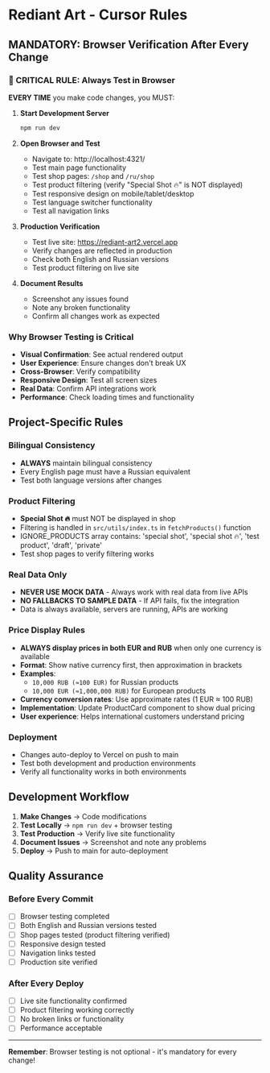 # Rediant Art - Cursor Rules

## MANDATORY: Browser Verification After Every Change

### 🚨 CRITICAL RULE: Always Test in Browser
**EVERY TIME** you make code changes, you MUST:

1. **Start Development Server**
   ```bash
   npm run dev
   ```

2. **Open Browser and Test**
   - Navigate to: http://localhost:4321/
   - Test main page functionality
   - Test shop pages: `/shop` and `/ru/shop`
   - Test product filtering (verify "Special Shot 🔥" is NOT displayed)
   - Test responsive design on mobile/tablet/desktop
   - Test language switcher functionality
   - Test all navigation links

3. **Production Verification**
   - Test live site: https://rediant-art2.vercel.app
   - Verify changes are reflected in production
   - Check both English and Russian versions
   - Test product filtering on live site

4. **Document Results**
   - Screenshot any issues found
   - Note any broken functionality
   - Confirm all changes work as expected

### Why Browser Testing is Critical
- **Visual Confirmation**: See actual rendered output
- **User Experience**: Ensure changes don't break UX
- **Cross-Browser**: Verify compatibility
- **Responsive Design**: Test all screen sizes
- **Real Data**: Confirm API integrations work
- **Performance**: Check loading times and functionality

## Project-Specific Rules

### Bilingual Consistency
- **ALWAYS** maintain bilingual consistency
- Every English page must have a Russian equivalent
- Test both language versions after changes

### Product Filtering
- **Special Shot 🔥** must NOT be displayed in shop
- Filtering is handled in `src/utils/index.ts` in `fetchProducts()` function
- IGNORE_PRODUCTS array contains: 'special shot', 'special shot 🔥', 'test product', 'draft', 'private'
- Test shop pages to verify filtering works

### Real Data Only
- **NEVER USE MOCK DATA** - Always work with real data from live APIs
- **NO FALLBACKS TO SAMPLE DATA** - If API fails, fix the integration
- Data is always available, servers are running, APIs are working

### Price Display Rules
- **ALWAYS display prices in both EUR and RUB** when only one currency is available
- **Format**: Show native currency first, then approximation in brackets
- **Examples**:
  - `10,000 RUB (≈100 EUR)` for Russian products
  - `10,000 EUR (≈1,000,000 RUB)` for European products
- **Currency conversion rates**: Use approximate rates (1 EUR ≈ 100 RUB)
- **Implementation**: Update ProductCard component to show dual pricing
- **User experience**: Helps international customers understand pricing

### Deployment
- Changes auto-deploy to Vercel on push to main
- Test both development and production environments
- Verify all functionality works in both environments

## Development Workflow

1. **Make Changes** → Code modifications
2. **Test Locally** → `npm run dev` + browser testing
3. **Test Production** → Verify live site functionality
4. **Document Issues** → Screenshot and note any problems
5. **Deploy** → Push to main for auto-deployment

## Quality Assurance

### Before Every Commit
- [ ] Browser testing completed
- [ ] Both English and Russian versions tested
- [ ] Shop pages tested (product filtering verified)
- [ ] Responsive design tested
- [ ] Navigation links tested
- [ ] Production site verified

### After Every Deploy
- [ ] Live site functionality confirmed
- [ ] Product filtering working correctly
- [ ] No broken links or functionality
- [ ] Performance acceptable

---

**Remember**: Browser testing is not optional - it's mandatory for every change!
